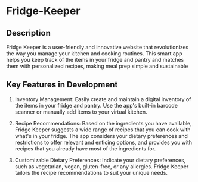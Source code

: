 # Fridge-Keeper

## Description

Fridge Keeper is a user-friendly and innovative website that revolutionizes the way you manage your kitchen and cooking routines. This smart app helps you keep track of the items in your fridge and pantry and matches them with personalized recipes, making meal prep simple and sustainable

## Key Features in Development

1. Inventory Management:
Easily create and maintain a digital inventory of the items in your fridge and pantry. Use the app's built-in barcode scanner or manually add items to your virtual kitchen.

2. Recipe Recommendations:
Based on the ingredients you have available, Fridge Keeper suggests a wide range of recipes that you can cook with what's in your fridge. The app considers your dietary preferences and restrictions to offer relevant and enticing options, and provides you with recipes that you already have most of the ingredients for.

3. Customizable Dietary Preferences:
Indicate your dietary preferences, such as vegetarian, vegan, gluten-free, or any allergies. Fridge Keeper tailors the recipe recommendations to suit your unique needs.
